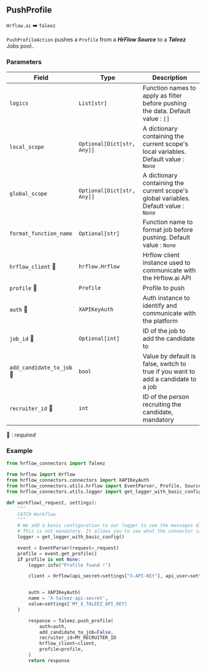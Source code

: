## PushProfile

`Hrflow.ai` :arrow_right: `Taleez`

`PushProfileAction` pushes a `Profile` from a ***HrFlow Source*** to a ***Taleez*** Jobs pool..

### Parameters

| Field | Type | Description |
| ----- | ---- | ----------- |
| `logics`  | `List[str]` | Function names to apply as filter before pushing the data. Default value : `[]`        |
| `local_scope`  | `Optional[Dict[str, Any]]` | A dictionary containing the current scope's local variables. Default value : `None`        |
| `global_scope`  | `Optional[Dict[str, Any]]` | A dictionary containing the current scope's global variables. Default value : `None`       |
| `format_function_name`  | `Optional[str]` | Function name to format job before pushing. Default value : `None`        |
| `hrflow_client` :red_circle: | `hrflow.Hrflow` | Hrflow client instance used to communicate with the Hrflow.ai API        |
| `profile` :red_circle: | `Profile` | Profile to push        |
| `auth` :red_circle: | `XAPIKeyAuth` | Auth instance to identify and communicate with the platform        |
| `job_id` :red_circle: | `Optional[int]` | ID of the job to add the candidate to |
| `add_candidate_to_job` :red_circle: | `bool` | Value by default is false, switch to true if you want to add a candidate to a job |
| `recruiter_id` :red_circle: | `int` | ID of the person recruiting the candidate, mandatory|


:red_circle: : *required* 

### Example

```python
from hrflow_connectors import Taleez

from hrflow import Hrflow
from hrflow_connectors.connectors import XAPIKeyAuth
from hrflow_connectors.utils.hrflow import EventParser, Profile, Source
from hrflow_connectors.utils.logger import get_logger_with_basic_config

def workflow(_request, settings):
    """
    CATCH Workflow
    """    
    # We add a basic configuration to our logger to see the messages displayed in the standard output
    # This is not mandatory. It allows you to see what the connector is doing.
    logger = get_logger_with_basic_config()

    event = EventParser(request=_request)
    profile = event.get_profile()
    if profile is not None:
        logger.info("Profile found !")

        client = Hrflow(api_secret=settings["X-API-KEY"], api_user=settings["X-USER-EMAIL"])


        auth = XAPIKeyAuth(
        name = 'X-taleez-api-secret',
        value=settings['MY_X_TALEEZ_API_KEY]
    )

        response = Taleez.push_profile(
            auth=auth,
            add_candidate_to_job=False,
            recruiter_id=MY_RECRUITER_ID
            hrflow_client=client,
            profile=profile,
        )
        return response
```